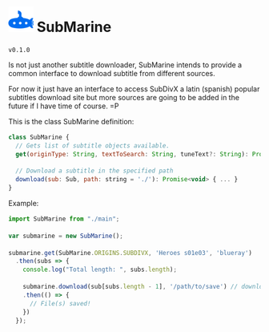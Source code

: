 # <img alt="SubMarine" src="https://raw.githubusercontent.com/jmconde/samples/master/submarine.svg?sanitize=true" width="50" height="50" /> SubMarine
`v0.1.0`


Is not just another subtitle downloader, SubMarine intends to provide a common interface to download subtitle from different sources.

For now it just have an interface to access SubDivX a latin (spanish) popular subtitles download site but more sources are going to be added in the future if I have time of course. =P

This is the class SubMarine definition:

```javascript
class SubMarine {
  // Gets list of subtitle objects available.
  get(originType: String, textToSearch: String, tuneText?: String): Promise<Sub[]> { ... }

  // Download a subtitle in the specified path
  download(sub: Sub, path: string = './'): Promise<void> { ... }
}
```

Example:
```javascript
import SubMarine from "./main";

var submarine = new SubMarine();

submarine.get(SubMarine.ORIGINS.SUBDIVX, 'Heroes s01e03', 'blueray')
  .then(subs => {
    console.log("Total length: ", subs.length);

    submarine.download(sub[subs.length - 1], '/path/to/save') // download(sub: Sub, path: string = './')
    .then(() => {
      // File(s) saved!
    })
  });
```